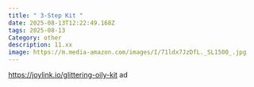 ```yaml
---
title: " 3-Step Kit "
date: 2025-08-13T12:22:49.168Z
tags: 2025-08-13
Category: other
description: 11.xx
image: https://m.media-amazon.com/images/I/71ldx7JzDfL._SL1500_.jpg
---
```

https://joylink.io/glittering-oily-kit ad